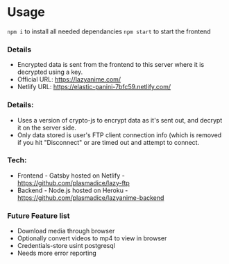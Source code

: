 # Usage

`npm i` to install all needed dependancies
`npm start` to start the frontend

### Details

- Encrypted data is sent from the frontend to this server where it is decrypted using a key.
- Official URL: https://lazyanime.com/
- Netlify URL: https://elastic-panini-7bfc59.netlify.com/

### Details:

- Uses a version of crypto-js to encrypt data as it's sent out, and decrypt it on the server side.
- Only data stored is user's FTP client connection info (which is removed if you hit "Disconnect" or are timed out and attempt to connect.

### Tech:

- Frontend - Gatsby hosted on Netlify - https://github.com/plasmadice/lazy-ftp
- Backend - Node.js hosted on Heroku - https://github.com/plasmadice/lazyanime-backend

### Future Feature list

- Download media through browser
- Optionally convert videos to mp4 to view in browser
- Credentials-store usint postgresql
- Needs more error reporting
